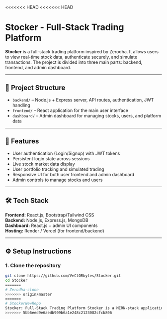 <<<<<<< HEAD
<<<<<<< HEAD
# Stocker - Full-Stack Trading Platform

**Stocker** is a full-stack trading platform inspired by Zerodha. It allows users to view real-time stock data, authenticate securely, and simulate transactions. The project is divided into three main parts: backend, frontend, and admin dashboard.

---

## 📂 Project Structure

- `backend/` – Node.js + Express server, API routes, authentication, JWT handling
- `frontend/` – React application for the main user interface
- `dashboard/` – Admin dashboard for managing stocks, users, and platform data

---

## 🚀 Features

- User authentication (Login/Signup) with JWT tokens
- Persistent login state across sessions
- Live stock market data display
- User portfolio tracking and simulated trading
- Responsive UI for both user frontend and admin dashboard
- Admin controls to manage stocks and users

---

## 🛠 Tech Stack

**Frontend:** React.js, Bootstrap/Tailwind CSS  
**Backend:** Node.js, Express.js, MongoDB  
**Dashboard:** React.js + admin UI components  
**Hosting:** Render / Vercel (for frontend/backend)

---

## ⚙️ Setup Instructions

### 1. Clone the repository
```bash
git clone https://github.com/VeCtORbytes/Stocker.git
cd Stocker
=======
# Zerodha-clone
>>>>>>> origin/master
=======
# StockerNewRepo
Stocker: Full-Stack Trading Platform Stocker is a MERN-stack application, inspired by Zerodha, for simulated stock trading. It offers real-time data viewing, secure user authentication, and portfolio management (Holdings, Positions, Orders). It uses Node.js/Express backend and a React frontend.
>>>>>>> 5bb6eed9e6aedb909b6a1e248c2123082cfcb806
